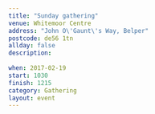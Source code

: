 ```yaml
---
title: "Sunday gathering"
venue: Whitemoor Centre
address: "John O\'Gaunt\'s Way, Belper"
postcode: de56 1tn
allday: false
description: 
  
when: 2017-02-19
start: 1030
finish: 1215
category: Gathering
layout: event
---
```

